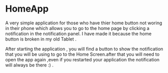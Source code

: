 # HomeApp
A very simple application for those who have thier home button not woring in their phone which allows you to go to the home page by clicking a notification in the notification panel.
I have made it because the home button is broken in my old Tablet .

After starting the application , you will find a button to show the notification that you will be using to go to the Home Screen.after that you will 
need to open the app again ,even if you restarted your application the notification will always be there :) .
